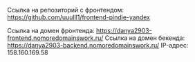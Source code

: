 Ссылка на репозиторий с фронтендом: https://github.com/uuulll1/frontend-pindie-yandex


Ссылка на домен фронтенда: https://danya2903-frontend.nomoredomainswork.ru/
Ссылка на домен бекенда: https://danya2903-backend.nomoredomainswork.ru/
IP-адрес: 158.160.169.58
